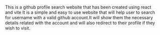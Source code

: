 This is a github profile search website that has been created using react and vite
It is a simple and easy to use website that will help user to search for username with a valid github account.It will show them the necessary details related with the account and will also redirect to their profile if they wish to visit.
